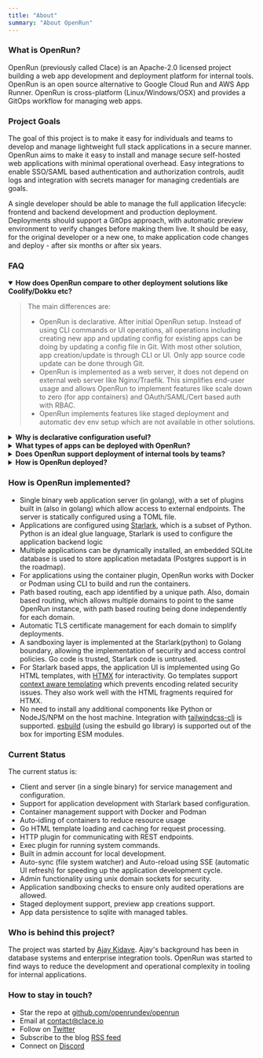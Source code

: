 ```yaml
---
title: "About"
summary: "About OpenRun"
---
```


### What is OpenRun?

OpenRun (previously called Clace) is an Apache-2.0 licensed project building a web app development and deployment platform for internal tools. OpenRun is an open source alternative to Google Cloud Run and AWS App Runner. OpenRun is cross-platform (Linux/Windows/OSX) and provides a GitOps workflow for managing web apps.

### Project Goals

The goal of this project is to make it easy for individuals and teams to develop and manage lightweight full stack applications in a secure manner. OpenRun aims to make it easy to install and manage secure self-hosted web applications with minimal operational overhead. Easy integrations to enable SSO/SAML based authentication and authorization controls, audit logs and integration with secrets manager for managing credentials are goals.

A single developer should be able to manage the full application lifecycle: frontend and backend development and production deployment. Deployments should support a GitOps approach, with automatic preview environment to verify changes before making them live. It should be easy, for the original developer or a new one, to make application code changes and deploy - after six months or after six years.

### FAQ

<details open>
  <summary><b>How does OpenRun compare to other deployment solutions like Coolify/Dokku etc?</b></summary>

> The main differences are:
>
> - OpenRun is declarative. After initial OpenRun setup. Instead of using CLI commands or UI operations, all operations including creating new app and updating config for existing apps can be doing by updating a config file in Git. With most other solution, app creation/update is through CLI or UI. Only app source code update can be done through Git.
> - OpenRun is implemented as a web server, it does not depend on external web server like Nginx/Traefik. This simplifies end-user usage and allows OpenRun to implement features like scale down to zero (for app containers) and OAuth/SAML/Cert based auth with RBAC.
> - OpenRun implements features like staged deployment and automatic dev env setup which are not available in other solutions.

</details>

<details>
  <summary><b>Why is declarative configuration useful?</b></summary>

> Imperative CLI or UI operation are easy to start with, but they make it difficult to track changes and rollback updates. With a declarative config, all changes are version controlled. It is easy to create a new environment, since everything is in Git. If multiple folks are making config changes in a team, declarative systems are easier to manage.
>
> Declarative configuration is what makes Kubernetes and Terraform useful. OpenRun brings declarative configuration to web app deployment. Instead of writing pages of YAML, each app is specified as a couple of lines of Starlark (python-like) config. For example, see [utils.star](https://github.com/openrundev/openrun/blob/main/examples/utils.star).

</details>

<details>
  <summary><b>What types of apps can be deployed with OpenRun?</b></summary>

> OpenRun can deploy any web app which runs in a single container. OpenRun supports [AppSpecs](https://openrun.dev/docs/container/overview/#app-specs) which allow zero-config deployment of frameworks like Streamlit/Gradio/FastHTML/NiceGUI/Shiny/Reflex based apps. For frameworks which have a AppSpec, no Dockerfile is required, no code changes are required in the app source code. For frameworks which do not have an AppSpec defined, a Dockerfile needs to be present in the app source repo.
>
> OpenRun does NOT support apps which require multiple containers using Docker Compose. The target use case is internal tools talking to existing API endpoints and web apps where the database is externally managed.

</details>

<details>
  <summary><b>Does OpenRun support deployment of internal tools by teams?</b></summary>

> Yes, deployment of internal tools by teams is a target [use case](https://openrun.dev/docs/use-cases/team/). Features which are built for this use case include:
>
> - **Declarative Config**: Manage apps by [declaratively](https://openrun.dev/docs/applications/overview/#declarative-app-management) in git, allowing team to do follow regular SDLC for config
> - **OAuth/OIDC/SAML with RBAC**: Manage who can access which app using [RBAC](https://openrun.dev/docs/configuration/rbac/)
> - **Audit Logs**: All operations and API calls are automatically logged in [audit trail](https://openrun.dev/docs/applications/audit/)

</details>

<details>
  <summary><b>How is OpenRun deployed?</b></summary>

> OpenRun can be deployed on a single node easily (Linux, Windows or OSX), using a SQLite database for storing metadata. Docker/Podman is the only dependency. OpenRun can be deployed across multiple machines, using an external Postgres database for storing metadata.
>
> Support for Kubernetes based deployment is being implemented. On Kubernetes, OpenRun will avoid the need to setup a build system like Jenkins, CD with ArgoCD and an IDP like BackStage.

</details>

### How is OpenRun implemented?

- Single binary web application server (in golang), with a set of plugins built in (also in golang) which allow access to external endpoints. The server is statically configured using a TOML file.
- Applications are configured using [Starlark](https://github.com/google/starlark-go), which is a subset of Python. Python is an ideal glue language, Starlark is used to configure the application backend logic
- Multiple applications can be dynamically installed, an embedded SQLite database is used to store application metadata (Postgres support is in the roadmap).
- For applications using the container plugin, OpenRun works with Docker or Podman using CLI to build and run the containers.
- Path based routing, each app identified by a unique path. Also, domain based routing, which allows multiple domains to point to the same OpenRun instance, with path based routing being done independently for each domain.
- Automatic TLS certificate management for each domain to simplify deployments.
- A sandboxing layer is implemented at the Starlark(python) to Golang boundary, allowing the implementation of security and access control policies. Go code is trusted, Starlark code is untrusted.
- For Starlark based apps, the application UI is implemented using Go HTML templates, with [HTMX](https://htmx.org/) for interactivity. Go templates support [context aware templating](https://pkg.go.dev/html/template#hdr-Contexts) which prevents encoding related security issues. They also work well with the HTML fragments required for HTMX.
- No need to install any additional components like Python or NodeJS/NPM on the host machine. Integration with [tailwindcss-cli](https://tailwindcss.com/blog/standalone-cli) is supported. [esbuild](https://esbuild.github.io/) (using the esbuild go library) is supported out of the box for importing ESM modules.

### Current Status

The current status is:

- Client and server (in a single binary) for service management and configuration.
- Support for application development with Starlark based configuration.
- Container management support with Docker and Podman
- Auto-idling of containers to reduce resource usage
- Go HTML template loading and caching for request processing.
- HTTP plugin for communicating with REST endpoints.
- Exec plugin for running system commands.
- Built in admin account for local development.
- Auto-sync (file system watcher) and Auto-reload using SSE (automatic UI refresh) for speeding up the application development cycle.
- Admin functionality using unix domain sockets for security.
- Application sandboxing checks to ensure only audited operations are allowed.
- Staged deployment support, preview app creations support.
- App data persistence to sqlite with managed tables.

### Who is behind this project?

The project was started by [Ajay Kidave](https://www.linkedin.com/in/ajayvk/). Ajay's background has been in database systems and enterprise integration tools. OpenRun was started to find ways to reduce the development and operational complexity in tooling for internal applications.

### How to stay in touch?

- Star the repo at [github.com/openrundev/openrun](https://github.com/openrundev/openrun)
- Email at [contact@clace.io](mailto:contact@clace.io)
- Follow on [Twitter](https://twitter.com/ajay_kidave)
- Subscribe to the blog [RSS feed](https://openrun.dev/blog/index.xml)
- Connect on [Discord](https://discord.gg/t2P8pJFsd7)
